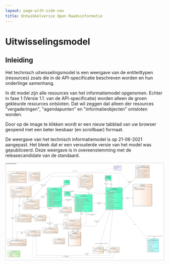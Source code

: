 ```yaml
---
layout: page-with-side-nav
title: Ontwikkelversie Open Raadsinformatie
---
```


# Uitwisselingsmodel

## Inleiding

Het technisch uitwisselingsmodel is een weergave van de entiteittypen (resources) zoals die in de API-specificatie beschreven worden en hun onderlinge samenhang.

In dit model zijn alle resources van het informatiemodel opgenomen. Echter in fase 1 (Versie 1.1. van de API-specificatie) worden alleen de groen gekleurde resources ontsloten. Dat wil zeggen dat alleen der resources "vergaderingen", "agendapunten" en "informatieobjecten" ontsloten worden.

Door op de image te klikken wordt er een nieuw tabblad van uw browser geopend met een beter leesbaar (en scrollbaar) formaat.

De weergave van het technisch informatiemodel is op 21-06-2021 aangepast. Het bleek dat er een verouderde versie van het model was gepubliceerd.
Deze weergave is in overeenstemming met de releasecandidate van de standaard.

<!--[![Uitwisselingsmodel Open Raadsinformatie](./UGM%20Open%20Raadsinformatie.jpg)](./UGM%20Open%20Raadsinformatie.jpg)]-->
<img src="./UGM%20Open%20Raadsinformatie.jpg" alt=" Uitwisselingsmodel Open Raadsinformatie" width="1000"/>
